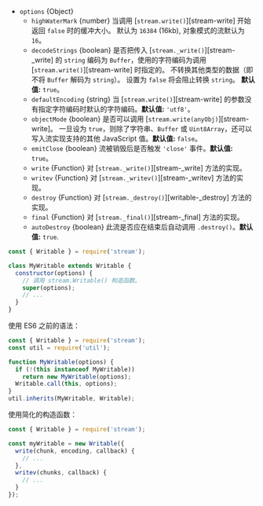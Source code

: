 <!-- YAML
changes:
  - version: v10.0.0
    pr-url: https://github.com/nodejs/node/pull/18438
    description: Add `emitClose` option to specify if `'close'` is emitted on
                 destroy.
  - version: v11.2.0
    pr-url: https://github.com/nodejs/node/pull/22795
    description: Add `autoDestroy` option to automatically `destroy()` the
                 stream when it emits `'finish'` or errors.
  - version: v14.0.0
    pr-url: https://github.com/nodejs/node/pull/30623
    description: Change `autoDestroy` option default to `true`.
-->

* `options` {Object}
  * `highWaterMark` {number} 当调用 [`stream.write()`][stream-write] 开始返回 `false` 时的缓冲大小。
    默认为 `16384` (16kb), 对象模式的流默认为 `16`。
  * `decodeStrings` {boolean} 是否把传入 [`stream._write()`][stream-_write] 的 `string` 编码为 `Buffer`，使用的字符编码为调用 [`stream.write()`][stream-write] 时指定的。
    不转换其他类型的数据（即不将 `Buffer` 解码为 `string`）。 设置为 `false` 将会阻止转换 `string`。 **默认值:** `true`。
  * `defaultEncoding` {string} 当 [`stream.write()`][stream-write] 的参数没有指定字符编码时默认的字符编码。**默认值:** `'utf8'`。
  * `objectMode` {boolean} 是否可以调用 [`stream.write(anyObj)`][stream-write]。
    一旦设为 `true`，则除了字符串、`Buffer` 或 `Uint8Array`，还可以写入流实现支持的其他 JavaScript 值。**默认值:** `false`。
  * `emitClose` {boolean} 流被销毁后是否触发 `'close'` 事件。**默认值:** `true`。
  * `write` {Function} 对 [`stream._write()`][stream-_write] 方法的实现。
  * `writev` {Function} 对 [`stream._writev()`][stream-_writev] 方法的实现。
  * `destroy` {Function} 对 [`stream._destroy()`][writable-_destroy] 方法的实现。
  * `final` {Function} 对 [`stream._final()`][stream-_final] 方法的实现。
  * `autoDestroy` {boolean} 此流是否应在结束后自动调用 `.destroy()`。**默认值:** `true`.

<!-- eslint-disable no-useless-constructor -->
```js
const { Writable } = require('stream');

class MyWritable extends Writable {
  constructor(options) {
    // 调用 stream.Writable() 构造函数。
    super(options);
    // ...
  }
}
```

使用 ES6 之前的语法：

```js
const { Writable } = require('stream');
const util = require('util');

function MyWritable(options) {
  if (!(this instanceof MyWritable))
    return new MyWritable(options);
  Writable.call(this, options);
}
util.inherits(MyWritable, Writable);
```

使用简化的构造函数：

```js
const { Writable } = require('stream');

const myWritable = new Writable({
  write(chunk, encoding, callback) {
    // ...
  },
  writev(chunks, callback) {
    // ...
  }
});
```

